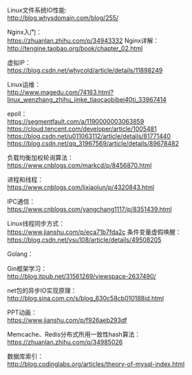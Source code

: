 
Linux文件系统IO性能:  
http://blog.whysdomain.com/blog/255/


Nginx入门：  
https://zhuanlan.zhihu.com/p/34943332
Nginx详解：  
http://tengine.taobao.org/book/chapter_02.html


虚拟IP：  
https://blog.csdn.net/whycold/article/details/11898249

Linux运维：  
http://www.magedu.com/74163.html?linux_wenzhang_zhihu_jinke_tiaocaobibei40ti_33967414

epoll：  
https://segmentfault.com/a/1190000003063859
https://cloud.tencent.com/developer/article/1005481
https://blog.csdn.net/u011063112/article/details/81771440
https://blog.csdn.net/qq_31967569/article/details/89678482


负载均衡加权轮询算法：  
https://www.cnblogs.com/markcd/p/8456870.html

进程和线程：  
https://www.cnblogs.com/lixiaolun/p/4320843.html

IPC通信：  
https://www.cnblogs.com/yangchang1117/p/8351439.html


Linux线程同步方式：  
https://www.jianshu.com/p/eca71b7fda2c
条件变量虚假唤醒：  
https://blog.csdn.net/ysu108/article/details/49508205






Golang：

Gin框架学习：  
http://blog.itpub.net/31561269/viewspace-2637490/

net包的异步IO实现原理：  
http://blog.sina.com.cn/s/blog_630c58cb010188id.html


PPT动画：  
https://www.jianshu.com/p/f926aeb293df


Memcache、Redis分布式所用一致性hash算法：  
https://zhuanlan.zhihu.com/p/34985026


数据库索引：  
http://blog.codinglabs.org/articles/theory-of-mysql-index.html

